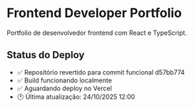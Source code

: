 # Frontend Developer Portfolio

Portfolio de desenvolvedor frontend com React e TypeScript.

## Status do Deploy
- ✅ Repositório revertido para commit funcional d57bb774
- ✅ Build funcionando localmente  
- ✅ Aguardando deploy no Vercel
- 🕐 Última atualização: 24/10/2025 12:00
